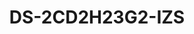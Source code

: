 ---
id: 4
title: "DS-2CD2H23G2-IZS"
subTitle: "2 MP AcuSense Motorized Varifocal Turret Camera"
category: "Network Products"
imgCard: "/src/assets/images/networkcamera/DS-2CD2H23G2-IZS/DS-2CD2H23G2-IZS-1.png"
imgAlt: "DS-2CD2H23G2-IZS"
thumbnails: [
  "/src/assets/images/networkcamera/DS-2CD2H23G2-IZS/DS-2CD2H23G2-IZS-1.png",
]
features: [
  "2 MP high-resolution imaging",
  "Motorized varifocal lens for easy installation and monitoring",
  "120 dB WDR for clear images in backlit environments",
  "H.265+ compression for optimized storage",
  "IP67 water and dust resistance, IK10 vandal-proof",
  "Deep learning for human and vehicle classification",
]
specifications: {
  camera: {
    Image_Sensor: "1/2.8\" Progressive Scan CMOS",
    Max_Resolution: "1920 × 1080",
    Min_Illumination: "Color: 0.005 Lux @ (F1.6, AGC ON), B/W: 0 Lux with IR",
    Shutter_Time: "1/3 s to 1/100,000 s",
    Day_Night: "IR cut filter",
    Angle_Adjustment: "Pan: 0° to 360°, Tilt: 0° to 75°, Rotate: 0° to 360°"
  },
  lens: {
    Lens_Type: "Varifocal lens, motorized lens, 2.8 to 12 mm",
    Focal_Length_FOV: {
      "2.8 to 12 mm": "Horizontal FOV 106.6° to 31.7°, Vertical FOV 54.7° to 17.7°, Diagonal FOV 130.3° to 36.4°"
    },
    Lens_Mount: "Ø14",
    Iris_Type: "Fixed",
    Aperture: "F1.6"
  },
  video: {
    Main_Stream: {
      "50_Hz": "25 fps (1920 × 1080, 1280 × 720)",
      "60_Hz": "30 fps (1920 × 1080, 1280 × 720)"
    },
    Sub_Stream: {
      "50_Hz": "25 fps (640 × 480, 640 × 360)",
      "60_Hz": "30 fps (640 × 480, 640 × 360)"
    },
    Third_Stream: {
      "50_Hz": "10 fps (1920 × 1080, 1280 × 720, 640 × 480, 640 × 360)",
      "60_Hz": "10 fps (1920 × 1080, 1280 × 720, 640 × 480, 640 × 360)"
    },
    Video_Compression: {
      Main_Stream: "H.265/H.264/H.264+/H.265+",
      Sub_Stream: "H.265/H.264/MJPEG",
      Third_Stream: "H.265/H.264"
    },
    Video_Bit_Rate: "32 Kbps to 8 Mbps",
    H264_Type: "Baseline Profile, Main Profile, High Profile",
    H265_Type: "Main Profile",
    Bit_Rate_Control: "CBR, VBR",
    Scalable_Video_Coding: "H.264 and H.265 encoding",
    Region_of_Interest: "1 fixed region for main stream and sub-stream"
  },
  audio: {
    Audio_Compression: "G.711/G.722.1/G.726/MP2L2/PCM/MP3/AAC-LC",
    Audio_Bit_Rate: "64 Kbps (G.711ulaw/G.711alaw)/16 Kbps (G.722.1)/16 Kbps (G.726)/32 to 192 Kbps (MP2L2)/8 to 320 Kbps (MP3)/16 to 64 Kbps (AAC-LC)",
    Audio_Sampling_Rate: "8 kHz/16 kHz/32 kHz/44.1 kHz/48 kHz",
    Environment_Noise_Filtering: "Yes"
  }
}
---